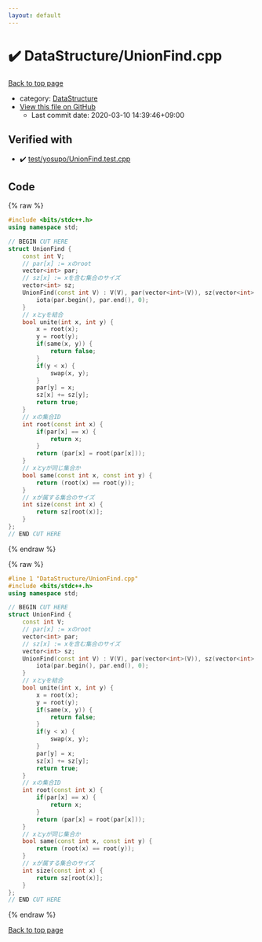 ```yaml
---
layout: default
---
```


<!-- mathjax config similar to math.stackexchange -->
<script type="text/javascript" async
  src="https://cdnjs.cloudflare.com/ajax/libs/mathjax/2.7.5/MathJax.js?config=TeX-MML-AM_CHTML">
</script>
<script type="text/x-mathjax-config">
  MathJax.Hub.Config({
    TeX: { equationNumbers: { autoNumber: "AMS" }},
    tex2jax: {
      inlineMath: [ ['$','$'] ],
      processEscapes: true
    },
    "HTML-CSS": { matchFontHeight: false },
    displayAlign: "left",
    displayIndent: "2em"
  });
</script>

<script type="text/javascript" src="https://cdnjs.cloudflare.com/ajax/libs/jquery/3.4.1/jquery.min.js"></script>
<script src="https://cdn.jsdelivr.net/npm/jquery-balloon-js@1.1.2/jquery.balloon.min.js" integrity="sha256-ZEYs9VrgAeNuPvs15E39OsyOJaIkXEEt10fzxJ20+2I=" crossorigin="anonymous"></script>
<script type="text/javascript" src="../../assets/js/copy-button.js"></script>
<link rel="stylesheet" href="../../assets/css/copy-button.css" />


# :heavy_check_mark: DataStructure/UnionFind.cpp

<a href="../../index.html">Back to top page</a>

* category: <a href="../../index.html#5e248f107086635fddcead5bf28943fc">DataStructure</a>
* <a href="{{ site.github.repository_url }}/blob/master/DataStructure/UnionFind.cpp">View this file on GitHub</a>
    - Last commit date: 2020-03-10 14:39:46+09:00




## Verified with

* :heavy_check_mark: <a href="../../verify/test/yosupo/UnionFind.test.cpp.html">test/yosupo/UnionFind.test.cpp</a>


## Code

<a id="unbundled"></a>
{% raw %}
```cpp
#include <bits/stdc++.h>
using namespace std;

// BEGIN CUT HERE
struct UnionFind {
	const int V;
	// par[x] := xのroot
	vector<int> par;
	// sz[x] := xを含む集合のサイズ
	vector<int> sz;
	UnionFind(const int V) : V(V), par(vector<int>(V)), sz(vector<int>(V, 1)) {
		iota(par.begin(), par.end(), 0);
	}
	// xとyを結合
	bool unite(int x, int y) {
		x = root(x);
		y = root(y);
		if(same(x, y)) {
			return false;
		}
		if(y < x) {
			swap(x, y);
		}
		par[y] = x;
		sz[x] += sz[y];
		return true;
	}
	// xの集合ID
	int root(const int x) {
		if(par[x] == x) {
			return x;
		}
		return (par[x] = root(par[x]));
	}
	// xとyが同じ集合か
	bool same(const int x, const int y) {
		return (root(x) == root(y));
	}
	// xが属する集合のサイズ
	int size(const int x) {
		return sz[root(x)];
	}
};
// END CUT HERE
```
{% endraw %}

<a id="bundled"></a>
{% raw %}
```cpp
#line 1 "DataStructure/UnionFind.cpp"
#include <bits/stdc++.h>
using namespace std;

// BEGIN CUT HERE
struct UnionFind {
	const int V;
	// par[x] := xのroot
	vector<int> par;
	// sz[x] := xを含む集合のサイズ
	vector<int> sz;
	UnionFind(const int V) : V(V), par(vector<int>(V)), sz(vector<int>(V, 1)) {
		iota(par.begin(), par.end(), 0);
	}
	// xとyを結合
	bool unite(int x, int y) {
		x = root(x);
		y = root(y);
		if(same(x, y)) {
			return false;
		}
		if(y < x) {
			swap(x, y);
		}
		par[y] = x;
		sz[x] += sz[y];
		return true;
	}
	// xの集合ID
	int root(const int x) {
		if(par[x] == x) {
			return x;
		}
		return (par[x] = root(par[x]));
	}
	// xとyが同じ集合か
	bool same(const int x, const int y) {
		return (root(x) == root(y));
	}
	// xが属する集合のサイズ
	int size(const int x) {
		return sz[root(x)];
	}
};
// END CUT HERE

```
{% endraw %}

<a href="../../index.html">Back to top page</a>

